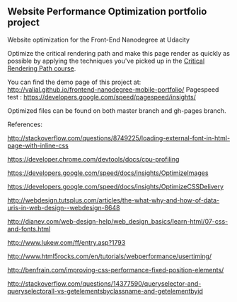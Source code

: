 ## Website Performance Optimization portfolio project

 Website optimization for the Front-End Nanodegree at Udacity

 Optimize the critical rendering path and make this page render as quickly as possible by applying the techniques you've picked up in the [Critical Rendering Path course](https://www.udacity.com/course/ud884).


 You can find the demo page of this project at: http://valial.github.io/frontend-nanodegree-mobile-portfolio/
 Pagespeed test : https://developers.google.com/speed/pagespeed/insights/

 Optimized files can be found on both master branch and gh-pages branch.

 References:

http://stackoverflow.com/questions/8749225/loading-external-font-in-html-page-with-inline-css

https://developer.chrome.com/devtools/docs/cpu-profiling

https://developers.google.com/speed/docs/insights/OptimizeImages

https://developers.google.com/speed/docs/insights/OptimizeCSSDelivery

http://webdesign.tutsplus.com/articles/the-what-why-and-how-of-data-uris-in-web-design--webdesign-8648

http://dianev.com/web-design-help/web_design_basics/learn-html/07-css-and-fonts.html

http://www.lukew.com/ff/entry.asp?1793

http://www.html5rocks.com/en/tutorials/webperformance/usertiming/

http://benfrain.com/improving-css-performance-fixed-position-elements/

http://stackoverflow.com/questions/14377590/queryselector-and-queryselectorall-vs-getelementsbyclassname-and-getelementbyid
